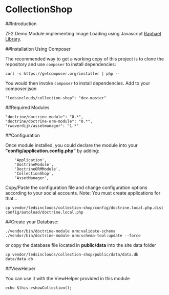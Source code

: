 CollectionShop
============

##Introduction

ZF2 Demo Module implementing Image Loading using Javascript [Raphael Library](http://raphaeljs.com/).

##Installation Using Composer

The recommended way to get a working copy of this project is to clone the repository
and use `composer` to install dependencies:

    curl -s https://getcomposer.org/installer | php --

You would then invoke `composer` to install dependencies. Add to your composer.json

	"ledsinclouds/collection-shop": "dev-master"        
        
##Required Modules

	"doctrine/doctrine-module": "0.*",  
	"doctrine/doctrine-orm-module": "0.*",	
	"rwoverdijk/assetmanager": "1.*"
		        
##Configuration

Once module installed, you could declare the module into your __"config/application.config.php"__ by adding: 
	
        'Application',	
        'DoctrineModule',
		'DoctrineORMModule',
        'CollectionShop',
        'AssetManager',					         	

Copy/Paste the configuration file and change configuration options according to your social accounts.
Note: You must create applications for that...

    cp vendor/ledsinclouds/collection-shop/config/doctrine.local.php.dist config/autoload/doctrine.local.php
	
##Create your Database:

	./vendor/bin/doctrine-module orm:validate-schema
	./vendor/bin/doctrine-module orm:schema-tool:update --force
	
or copy the database file located in __public/data__ into the site data folder

	cp vendor/ledsinclouds/collection-shop/public/data/data.db data/data.db
	
##ViewHelper

You can use it with the ViewHelper provided in this module

	echo $this->showCollection();
